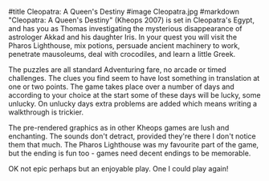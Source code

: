 #title Cleopatra: A Queen's Destiny
#image	Cleopatra.jpg
#markdown
"Cleopatra: A Queen's Destiny" (Kheops 2007) is set in Cleopatra's Egypt, and has you as Thomas investigating the mysterious disappearance of astrologer Akkad and his daughter Iris.  In your quest you will visit the Pharos Lighthouse, mix potions, persuade ancient machinery to work, penetrate mausoleums, deal with crocodiles, and learn a little Greek.

The puzzles are all standard Adventuring fare, no arcade or timed challenges.  The clues you find seem to have lost something in translation at one or two points.  The game takes place over a number of days and according to your choice at the start some of these days will be lucky, some unlucky.  On unlucky days extra problems are added which means writing a walkthrough is trickier.

The pre-rendered graphics as in other Kheops games are lush and enchanting.  The sounds don't detract, provided they're there I don't notice them that much.  The Pharos Lighthouse was my favourite part of the game, but the ending is fun too - games need decent endings to be memorable.

OK not epic perhaps but an enjoyable play.  One I could play again!
